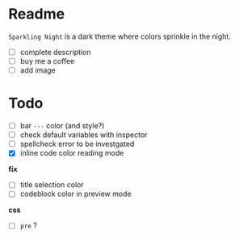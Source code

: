 # Readme

`Sparkling Night` is a dark theme where colors sprinkle in the night.

- [ ] complete description
- [ ] buy me a coffee
- [ ] add image

# Todo


- [ ] bar `---` color (and style?)
- [ ] check default variables with inspector
- [ ] spellcheck error to be investgated
- [x] inline code color reading mode

**fix**

- [ ] title selection color
- [ ] codeblock color in preview mode

**css**

- [ ] `pre` ?
